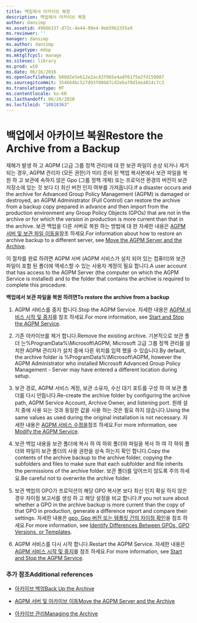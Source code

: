 ```yaml
---
title: 백업에서 아카이브 복원
description: 백업에서 아카이브 복원
author: dansimp
ms.assetid: 49666337-d72c-4e44-99e4-9eb59b2355a9
ms.reviewer: ''
manager: dansimp
ms.author: dansimp
ms.pagetype: mdop
ms.mktglfcycl: manage
ms.sitesec: library
ms.prod: w10
ms.date: 06/16/2016
ms.openlocfilehash: b00d2e5e612e2ac43f965e4adf6175e2fd159007
ms.sourcegitcommit: 354664bc527d93f80687cd2eba70d1eea024c7c3
ms.translationtype: MT
ms.contentlocale: ko-KR
ms.lasthandoff: 06/26/2020
ms.locfileid: "10818363"
---
```

# <span data-ttu-id="e256d-103">백업에서 아카이브 복원</span><span class="sxs-lookup"><span data-stu-id="e256d-103">Restore the Archive from a Backup</span></span>


<span data-ttu-id="e256d-104">재해가 발생 하 고 AGPM (고급 그룹 정책 관리)에 대 한 보관 파일이 손상 되거나 제거 되는 경우, AGPM 관리자 (모든 권한)가 미리 준비 된 백업 복사본에서 보관 파일을 복원 하 고 보관에 속하지 않은 Gpo (그룹 정책 개체) 또는 프로덕션 환경의 버전이 보관 저장소에 있는 것 보다 더 최신 버전 인지 여부를 가져옵니다.</span><span class="sxs-lookup"><span data-stu-id="e256d-104">If a disaster occurs and the archive for Advanced Group Policy Management (AGPM) is damaged or destroyed, an AGPM Administrator (Full Control) can restore the archive from a backup copy prepared in advance and then import from the production environment any Group Policy Objects (GPOs) that are not in the archive or for which the version in production is more current than that in the archive.</span></span> <span data-ttu-id="e256d-105">보관 백업을 다른 서버로 복원 하는 방법에 대 한 자세한 내용은 [AGPM 서버 및 보관 파일 이동을](move-the-agpm-server-and-the-archive.md)참조 하세요.</span><span class="sxs-lookup"><span data-stu-id="e256d-105">For information about how to restore an archive backup to a different server, see [Move the AGPM Server and the Archive](move-the-agpm-server-and-the-archive.md).</span></span>

<span data-ttu-id="e256d-106">이 절차를 완료 하려면 AGPM 서버 (AGPM 서비스가 설치 되어 있는 컴퓨터)와 보관 파일이 포함 된 폴더에 액세스할 수 있는 사용자 계정이 필요 합니다.</span><span class="sxs-lookup"><span data-stu-id="e256d-106">A user account that has access to the AGPM Server (the computer on which the AGPM Service is installed) and to the folder that contains the archive is required to complete this procedure.</span></span>

**<span data-ttu-id="e256d-107">백업에서 보관 파일을 복원 하려면</span><span class="sxs-lookup"><span data-stu-id="e256d-107">To restore the archive from a backup</span></span>**

1.  <span data-ttu-id="e256d-108">AGPM 서비스를 중지 합니다.</span><span class="sxs-lookup"><span data-stu-id="e256d-108">Stop the AGPM Service.</span></span> <span data-ttu-id="e256d-109">자세한 내용은 [AGPM 서비스 시작 및 중지](start-and-stop-the-agpm-service-agpm30ops.md)를 참조 하세요.</span><span class="sxs-lookup"><span data-stu-id="e256d-109">For more information, see [Start and Stop the AGPM Service](start-and-stop-the-agpm-service-agpm30ops.md).</span></span>

2.  <span data-ttu-id="e256d-110">기존 아카이브를 제거 합니다.</span><span class="sxs-lookup"><span data-stu-id="e256d-110">Remove the existing archive.</span></span> <span data-ttu-id="e256d-111">기본적으로 보관 폴더 는%ProgramData%\\Microsoft\\AGPM, Microsoft 고급 그룹 정책 관리를 설치한 AGPM 관리자가 설치 중에 다른 위치를 입력 했을 수 있습니다.</span><span class="sxs-lookup"><span data-stu-id="e256d-111">By default, the archive folder is %ProgramData%\\Microsoft\\AGPM, however the AGPM Administrator who installed Microsoft Advanced Group Policy Management - Server may have entered a different location during setup.</span></span>

3.  <span data-ttu-id="e256d-112">보관 경로, AGPM 서비스 계정, 보관 소유자, 수신 대기 포트를 구성 하 여 보관 폴더를 다시 만듭니다.</span><span class="sxs-lookup"><span data-stu-id="e256d-112">Re-create the archive folder by configuring the archive path, AGPM Service Account, Archive Owner, and listening port.</span></span> <span data-ttu-id="e256d-113">원래 설치 중에 사용 되는 것과 동일한 값을 사용 하는 것은 필요 하지 않습니다.</span><span class="sxs-lookup"><span data-stu-id="e256d-113">Using the same values as used during the original installation is not necessary.</span></span> <span data-ttu-id="e256d-114">자세한 내용은 [AGPM 서비스 수정을](modify-the-agpm-service-agpm30ops.md)참조 하세요.</span><span class="sxs-lookup"><span data-stu-id="e256d-114">For more information, see [Modify the AGPM Service](modify-the-agpm-service-agpm30ops.md).</span></span>

4.  <span data-ttu-id="e256d-115">보관 백업 내용을 보관 폴더에 복사 하 여 하위 폴더와 파일을 복사 하 여 각 하위 폴더와 파일이 보관 폴더의 사용 권한을 상속 하는지 확인 합니다.</span><span class="sxs-lookup"><span data-stu-id="e256d-115">Copy the contents of the archive backup to the archive folder, copying the subfolders and files to make sure that each subfolder and file inherits the permissions of the archive folder.</span></span> <span data-ttu-id="e256d-116">보관 폴더를 덮어쓰지 않도록 주의 하세요.</span><span class="sxs-lookup"><span data-stu-id="e256d-116">Be careful not to overwrite the archive folder.</span></span>

5.  <span data-ttu-id="e256d-117">보관 백업의 GPO가 프로덕션의 해당 GPO 복사본 보다 최신 인지 확실 하지 않은 경우 차이점 보고서를 생성 하 고 해당 설정을 비교 합니다.</span><span class="sxs-lookup"><span data-stu-id="e256d-117">If you not sure about whether a GPO in the archive backup is more current than the copy of that GPO in production, generate a difference report and compare their settings.</span></span> <span data-ttu-id="e256d-118">자세한 내용은 [gpo, Gpo 버전 또는 템플릿 간의 차이점 확인](identify-differences-between-gpos-gpo-versions-or-templates-agpm30ops.md)을 참조 하세요.</span><span class="sxs-lookup"><span data-stu-id="e256d-118">For more information, see [Identify Differences Between GPOs, GPO Versions, or Templates](identify-differences-between-gpos-gpo-versions-or-templates-agpm30ops.md).</span></span>

6.  <span data-ttu-id="e256d-119">AGPM 서비스를 다시 시작 합니다.</span><span class="sxs-lookup"><span data-stu-id="e256d-119">Restart the AGPM Service.</span></span> <span data-ttu-id="e256d-120">자세한 내용은 [AGPM 서비스 시작 및 중지](start-and-stop-the-agpm-service-agpm30ops.md)를 참조 하세요.</span><span class="sxs-lookup"><span data-stu-id="e256d-120">For more information, see [Start and Stop the AGPM Service](start-and-stop-the-agpm-service-agpm30ops.md).</span></span>

### <span data-ttu-id="e256d-121">추가 참조</span><span class="sxs-lookup"><span data-stu-id="e256d-121">Additional references</span></span>

-   [<span data-ttu-id="e256d-122">아카이브 백업</span><span class="sxs-lookup"><span data-stu-id="e256d-122">Back Up the Archive</span></span>](back-up-the-archive.md)

-   [<span data-ttu-id="e256d-123">AGPM 서버 및 아카이브 이동</span><span class="sxs-lookup"><span data-stu-id="e256d-123">Move the AGPM Server and the Archive</span></span>](move-the-agpm-server-and-the-archive.md)

-   [<span data-ttu-id="e256d-124">아카이브 관리</span><span class="sxs-lookup"><span data-stu-id="e256d-124">Managing the Archive</span></span>](managing-the-archive.md)

 

 






